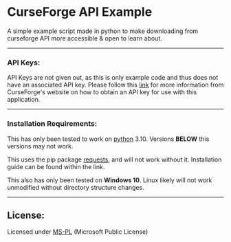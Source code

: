 # CurseForge API Example
A simple example script made in python to make downloading from curseforge API more accessible & open to learn about.

---

### **API Keys:**
API Keys are not given out, as this is only example code and thus does not have an associated API key. Please follow this [link](https://support.curseforge.com/en/support/solutions/articles/9000208346-about-the-curseforge-api-and-how-to-apply-for-a-key) for more information from CurseForge's website on how to obtain an API key for use with this application.

---
### **Installation Requirements:**
This has only been tested to work on [python](https://www.python.org/downloads/) 3.10. Versions **BELOW** this versions may not work.

This uses the pip package [requests](https://pypi.org/project/requests/), and will not work without it. Installation guide can be found within the link.

This also has only been tested on **Windows 10**. Linux likely will not work unmodified without directory structure changes.

---
## License:
Licensed under [MS-PL](https://opensource.org/licenses/MS-PL) (Microsoft Public License)